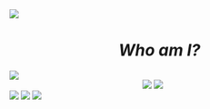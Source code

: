 <!--horizontal divider(gradiant)-->
<img src="https://user-images.githubusercontent.com/73097560/115834477-dbab4500-a447-11eb-908a-139a6edaec5c.gif">

<!--h1 without bottom border-->
<div id="user-content-toc">
  <ul align="center">
    <div class="kkchara">
      <h1><em>Who am I?</em></h1>
    </div>
  </ul>
</div>


<img src="https://user-images.githubusercontent.com/73097560/115834477-dbab4500-a447-11eb-908a-139a6edaec5c.gif">
<center class="half">
  <img src="https://acg-card.vercel.app/api/bsss?userid=76561199085587690&color=01040a">
  <img src="https://acg-card.vercel.app/api/maimai?name=kkchara&color=01040a">
</center>

<dev>
  <img src="https://files.catbox.moe/if3wd0.jpg" />
  <img src="https://files.catbox.moe/1lv4dp.png" />
  <img src="https://files.catbox.moe/9vfu91.png" />
</dev>



